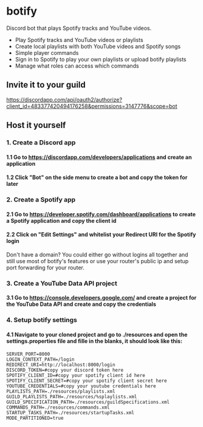 # botify
Discord bot that plays Spotify tracks and YouTube videos.

* Play Spotify tracks and YouTube videos or playlists
* Create local playlists with both YouTube videos and Spotify songs
* Simple player commands
* Sign in to Spotify to play your own playlists or upload botify playlists
* Manage what roles can access which commands

## Invite it to your guild

https://discordapp.com/api/oauth2/authorize?client_id=483377420494176258&permissions=3147776&scope=bot

## Host it yourself

### 1. Create a Discord app

#### 1.1 Go to https://discordapp.com/developers/applications and create an application
#### 1.2 Click "Bot" on the side menu to create a bot and copy the token for later

### 2. Create a Spotify app

#### 2.1 Go to https://developer.spotify.com/dashboard/applications to create a Spotify application and copy the client id
#### 2.2 Click on "Edit Settings" and whitelist your Redirect URI for the Spotify login
Don't have a domain? You could either go without logins all together and still use most of botify's features or use your
router's public ip and setup port forwarding for your router.

### 3. Create a YouTube Data API project
#### 3.1 Go to https://console.developers.google.com/ and create a project for the YouTube Data API and create and copy the credentials

### 4. Setup botify settings
#### 4.1 Navigate to your cloned project and go to ./resources and open the settings.properties file and fille in the blanks, it should look like this:
```properties
SERVER_PORT=8000
LOGIN_CONTEXT_PATH=/login
REDIRECT_URI=http://localhost:8000/login
DISCORD_TOKEN=#copy your discord token here
SPOTIFY_CLIENT_ID=#copy your spotify client id here
SPOTIFY_CLIENT_SECRET=#copy your spotify client secret here
YOUTUBE_CREDENTIALS=#copy your youtube credentials here
PLAYLISTS_PATH=./resources/playlists.xml
GUILD_PLAYLISTS_PATH=./resources/%splaylists.xml
GUILD_SPECIFICATION_PATH=./resources/guildSpecifications.xml
COMMANDS_PATH=./resources/commands.xml
STARTUP_TASKS_PATH=./resources/startupTasks.xml
MODE_PARTITIONED=true
```